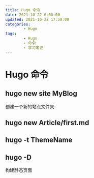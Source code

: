 ```yaml
---
title: Hugo 命令
date: 2021-10-22 6:00:00
updated: 2021-10-22 17:50:00
categories:
        - Hugo
tags:
        - Hugo
        - 命令
        - 学习笔记
---
```

# Hugo 命令

## hugo new site MyBlog

创建一个新的站点文件夹

## hugo new Article/first.md

## hugo -t ThemeName

## hugo -D

构建静态页面
